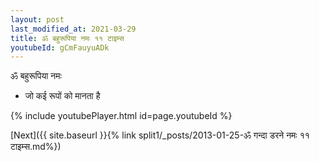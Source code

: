 ```yaml
---
layout: post
last_modified_at: 2021-03-29
title: ॐ बहुरूपिया नमः ११ टाइम्स
youtubeId: gCmFauyuADk
---
```

 
 
 ॐ बहुरूपिया नमः  
 
 -  जो कई रूपों को मानता है 
 
  
 
  
 
 
 
 
 
 


{% include youtubePlayer.html id=page.youtubeId %}
 
[Next]({{ site.baseurl }}{% link  split1/_posts/2013-01-25-ॐ गन्दा डरने नमः ११ टाइम्स.md%})
 

